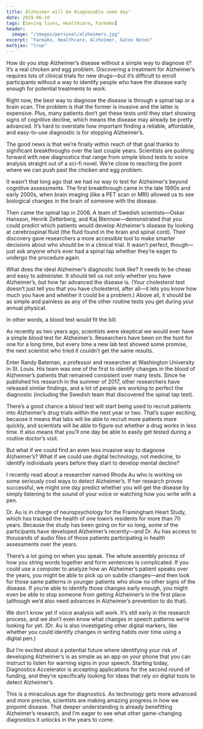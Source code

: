 ```yaml
---
title: Alzheimer will be diagnosable some day"
date: 2019-06-10
tags: [Saving lives, Healthcare, Farmako]
header:
  image: "/images/personal/alzheimers.jpg"
excerpt: "Farmako, Healthcare, Alzheimer, Gates Notes"
mathjax: "true"
---
```


How do you stop Alzheimer’s disease without a simple way to diagnose it? It’s a real chicken and egg problem. Discovering a treatment for Alzheimer’s requires lots of clinical trials for new drugs—but it’s difficult to enroll participants without a way to identify people who have the disease early enough for potential treatments to work.

Right now, the best way to diagnose the disease is through a spinal tap or a brain scan. The problem is that the former is invasive and the latter is expensive. Plus, many patients don’t get these tests until they start showing signs of cognitive decline, which means the disease may already be pretty advanced. It’s hard to overstate how important finding a reliable, affordable, and easy-to-use diagnostic is for stopping Alzheimer’s.

The good news is that we’re finally within reach of that goal thanks to significant breakthroughs over the last couple years. Scientists are pushing forward with new diagnostics that range from simple blood tests to voice analysis straight out of a sci-fi novel. We’re close to reaching the point where we can push past the chicken and egg problem.

It wasn’t that long ago that we had no way to test for Alzheimer’s beyond cognitive assessments. The first breakthrough came in the late 1990s and early 2000s, when brain imaging (like a PET scan or MRI) allowed us to see biological changes in the brain of someone with the disease.

Then came the spinal tap in 2006. A team of Swedish scientists—Oskar Hansson, Henrik Zetterberg, and Kaj Blennow—demonstrated that you could predict which patients would develop Alzheimer’s disease by looking at cerebrospinal fluid (the fluid found in the brain and spinal cord). Their discovery gave researchers a more accessible tool to make smarter decisions about who should be in a clinical trial. It wasn’t perfect, though—just ask anyone who’s ever had a spinal tap whether they’re eager to undergo the procedure again.

What does the ideal Alzheimer’s diagnostic look like? It needs to be cheap and easy to administer. It should tell us not only whether you have Alzheimer’s, but how far advanced the disease is. (Your cholesterol test doesn’t just tell you that you have cholesterol, after all—it lets you know how much you have and whether it could be a problem.) Above all, it should be as simple and painless as any of the other routine tests you get during your annual physical.

In other words, a blood test would fit the bill.

As recently as two years ago, scientists were skeptical we would ever have a simple blood test for Alzheimer’s. Researchers have been on the hunt for one for a long time, but every time a new lab test showed some promise, the next scientist who tried it couldn’t get the same results.

Enter Randy Bateman, a professor and researcher at Washington University in St. Louis. His team was one of the first to identify changes in the blood of Alzheimer’s patients that remained consistent over many tests. Since he published his research in the summer of 2017, other researchers have released similar findings, and a lot of people are working to perfect the diagnostic (including the Swedish team that discovered the spinal tap test).

There’s a good chance a blood test will start being used to recruit patients into Alzheimer’s drug trials within the next year or two. That’s super exciting, because it means that labs will be able to recruit more patients more quickly, and scientists will be able to figure out whether a drug works in less time. It also means that you’ll one day be able to easily get tested during a routine doctor’s visit.

But what if we could find an even less invasive way to diagnose Alzheimer’s? What if we could use digital technology, not medicine, to identify individuals years before they start to develop mental decline?

I recently read about a researcher named Rhoda Au who is working on some seriously cool ways to detect Alzheimer’s. If her research proves successful, we might one day predict whether you will get the disease by simply listening to the sound of your voice or watching how you write with a pen.

Dr. Au is in charge of neuropsychology for the Framingham Heart Study, which has tracked the health of one town’s residents for more than 70 years. Because the study has been going on for so long, some of the participants have developed Alzheimer’s recently—and Dr. Au has access to thousands of audio files of those patients participating in health assessments over the years.

There’s a lot going on when you speak. The whole assembly process of how you string words together and form sentences is complicated. If you could use a computer to analyze how an Alzheimer’s patient speaks over the years, you might be able to pick up on subtle changes—and then look for those same patterns in younger patients who show no other signs of the disease. If you’re able to identify those changes early enough, you might even be able to stop someone from getting Alzheimer’s in the first place (although we’d also need advances in Alzheimer’s prevention to do that).

We don’t know yet if voice analysis will work. It’s still early in the research process, and we don’t even know what changes in speech patterns we’re looking for yet. (Dr. Au is also investigating other digital markers, like whether you could identify changes in writing habits over time using a digital pen.)

But I’m excited about a potential future where identifying your risk of developing Alzheimer’s is as simple as an app on your phone that you can instruct to listen for warning signs in your speech. Starting today, Diagnostics Accelerator is accepting applications for the second round of funding, and they’re specifically looking for ideas that rely on digital tools to detect Alzheimer’s. 

This is a miraculous age for diagnostics. As technology gets more advanced and more precise, scientists are making amazing progress in how we pinpoint disease. That deeper understanding is already benefitting Alzheimer’s research, and I’m eager to see what other game-changing diagnostics it unlocks in the years to come.